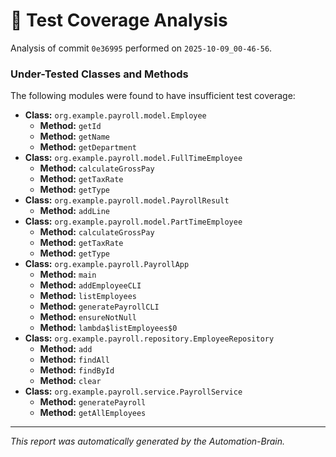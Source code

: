 # 🤖 Test Coverage Analysis

Analysis of commit `0e36995` performed on `2025-10-09_00-46-56`.
### Under-Tested Classes and Methods
The following modules were found to have insufficient test coverage:

- **Class:** `org.example.payroll.model.Employee`
  - **Method:** `getId`
  - **Method:** `getName`
  - **Method:** `getDepartment`
- **Class:** `org.example.payroll.model.FullTimeEmployee`
  - **Method:** `calculateGrossPay`
  - **Method:** `getTaxRate`
  - **Method:** `getType`
- **Class:** `org.example.payroll.model.PayrollResult`
  - **Method:** `addLine`
- **Class:** `org.example.payroll.model.PartTimeEmployee`
  - **Method:** `calculateGrossPay`
  - **Method:** `getTaxRate`
  - **Method:** `getType`
- **Class:** `org.example.payroll.PayrollApp`
  - **Method:** `main`
  - **Method:** `addEmployeeCLI`
  - **Method:** `listEmployees`
  - **Method:** `generatePayrollCLI`
  - **Method:** `ensureNotNull`
  - **Method:** `lambda$listEmployees$0`
- **Class:** `org.example.payroll.repository.EmployeeRepository`
  - **Method:** `add`
  - **Method:** `findAll`
  - **Method:** `findById`
  - **Method:** `clear`
- **Class:** `org.example.payroll.service.PayrollService`
  - **Method:** `generatePayroll`
  - **Method:** `getAllEmployees`

---
*This report was automatically generated by the Automation-Brain.*
